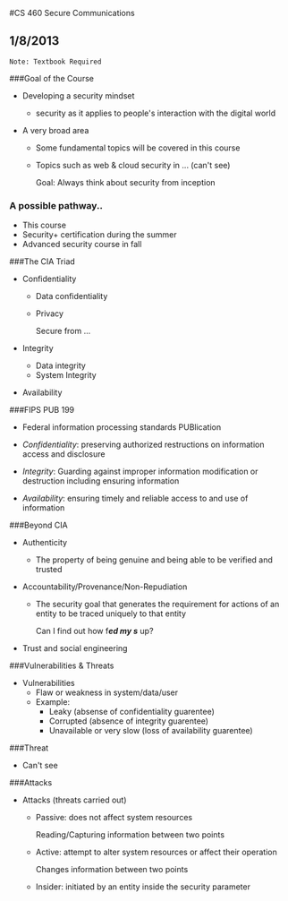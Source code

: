 #CS 460 Secure Communications
## 1/8/2013

    Note: Textbook Required

###Goal of the Course

- Developing a security mindset
  
  - security as it applies to people's interaction with the digital world

- A very broad area
 
  - Some fundamental topics will be covered in this course
 
  - Topics such as web & cloud security in ... (can't see)
    

    Goal:  Always think about security from inception

### A possible pathway..
- This course
- Security+ certification during the summer
- Advanced security course in fall

###The CIA Triad
- Confidentiality
  - Data confidentiality
  - Privacy
  
    Secure from ...

- Integrity
  - Data integrity
  - System Integrity
- Availability

###FIPS PUB 199
- Federal information processing standards PUBlication

- *Confidentiality*: preserving authorized restructions on information access and disclosure
- *Integrity*: Guarding against improper information modification or destruction including ensuring information
- *Availability*: ensuring timely and reliable access to and use of information

###Beyond CIA
- Authenticity
  - The property of being genuine and being able to be verified and trusted

- Accountability/Provenance/Non-Repudiation
  - The security goal that generates the requirement for actions of an entity to be traced uniquely to that entity

    Can I find out how f***ed my s*** up?

- Trust and social engineering

###Vulnerabilities & Threats
- Vulnerabilities
  - Flaw or weakness in system/data/user
  - Example:
    - Leaky (absense of confidentiality guarentee)
    - Corrupted (absence of integrity guarentee)
    - Unavailable or very slow (loss of availability guarentee)

###Threat 
- Can't see 

###Attacks
- Attacks (threats carried out)
  - Passive: does not affect system resources
  
      Reading/Capturing information between two points

  - Active: attempt to alter system resources or affect their operation
      
      Changes information between two points

  - Insider: initiated by an entity inside the security parameter


